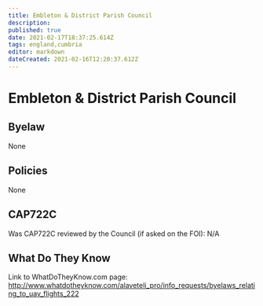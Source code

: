 ```yaml
---
title: Embleton & District Parish Council
description: 
published: true
date: 2021-02-17T18:37:25.614Z
tags: england,cumbria
editor: markdown
dateCreated: 2021-02-16T12:20:37.612Z
---
```


# Embleton & District Parish Council

## Byelaw
None

## Policies
None

## CAP722C

Was CAP722C reviewed by the Council (if asked on the FOI): N/A

## What Do They Know

Link to WhatDoTheyKnow.com page:
http://www.whatdotheyknow.com/alaveteli_pro/info_requests/byelaws_relating_to_uav_flights_222

